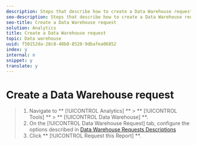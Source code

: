 ```yaml
---
description: Steps that describe how to create a Data Warehouse request.
seo-description: Steps that describe how to create a Data Warehouse request.
seo-title: Create a Data Warehouse request
solution: Analytics
title: Create a Data Warehouse request
topic: Data warehouse
uuid: f50152da-28c8-40b0-8520-9dbafea06852
index: y
internal: n
snippet: y
translate: y
---
```


# Create a Data Warehouse request


>1. Navigate to ** [!UICONTROL  Analytics] ** > ** [!UICONTROL  Tools] ** > ** [!UICONTROL  Data Warehouse] **.
>1. On the [!UICONTROL  Data Warehouse Request] tab, configure the options described in [ Data Warehouse Requests Descriptions](data_warehouse.md#section_F21C78ED36884C389C852E876AF5CDE8)
>1. Click ** [!UICONTROL  Request this Report] **.
